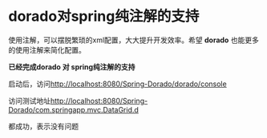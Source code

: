 # dorado对spring纯注解的支持

使用注解，可以摆脱繁琐的xml配置，大大提升开发效率。希望 **dorado** 也能更多的使用注解来简化配置。

 **已经完成dorado 对 spring纯注解的支持**
  
 启动后，访问[http://localhost:8080/Spring-Dorado/dorado/console](http://localhost:8080/Spring-Dorado/dorado/console)
 
 访问测试地址[http://localhost:8080/Spring-Dorado/com.springapp.mvc.DataGrid.d](http://localhost:8080/Spring-Dorado/com.springapp.mvc.DataGrid.d)

都成功，表示没有问题
   